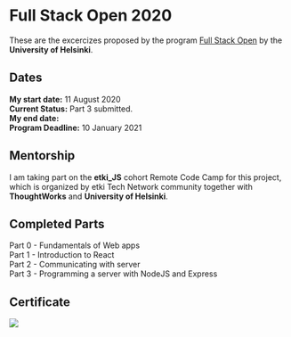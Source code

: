 # Full Stack Open 2020
These are the excercizes proposed by the program [Full Stack Open](https://fullstackopen.com/en) by the **University of Helsinki**. 

## Dates
**My start date:** 11 August 2020 <br>
**Current Status:** Part 3 submitted. <br>
**My end date:** <br>
**Program Deadline:** 10 January 2021 <br>

## Mentorship
I am taking part on the **etki_JS** cohort Remote Code Camp for this project, which is organized by etki Tech Network community together with **ThoughtWorks** and **University of Helsinki**.

## Completed Parts
Part 0 - Fundamentals of Web apps <br>
Part 1 - Introduction to React <br>
Part 2 - Communicating with server <br>
Part 3 - Programming a server with NodeJS and Express <br>


## Certificate
<img src="https://studies.cs.helsinki.fi/stats/api/certificate/fullstackopen/en/afd42f2be8e80c3d02edb4b1857a9fcf"></img>

